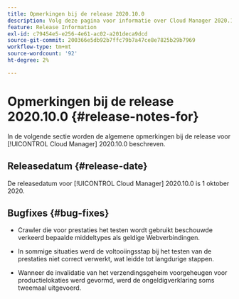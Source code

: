```yaml
---
title: Opmerkingen bij de release 2020.10.0
description: Volg deze pagina voor informatie over Cloud Manager 2020.10.0.
feature: Release Information
exl-id: c79454e5-e256-4e61-ac02-a201deca9dcd
source-git-commit: 200366e5db92b7ffc79b7a47ce8e7825b29b7969
workflow-type: tm+mt
source-wordcount: '92'
ht-degree: 2%

---
```


# Opmerkingen bij de release 2020.10.0 {#release-notes-for}

In de volgende sectie worden de algemene opmerkingen bij de release voor [!UICONTROL Cloud Manager] 2020.10.0 beschreven.

## Releasedatum {#release-date}

De releasedatum voor [!UICONTROL Cloud Manager] 2020.10.0 is 1 oktober 2020.

## Bugfixes {#bug-fixes}

* Crawler die voor prestaties het testen wordt gebruikt beschouwde verkeerd bepaalde middeltypes als geldige Webverbindingen.

* In sommige situaties werd de voltooiingsstap bij het testen van de prestaties niet correct verwerkt, wat leidde tot langdurige stappen.

* Wanneer de invalidatie van het verzendingsgeheim voorgeheugen voor productielokaties werd gevormd, werd de ongeldigverklaring soms tweemaal uitgevoerd.
